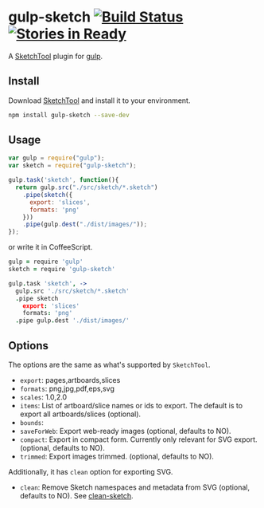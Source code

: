 # gulp-sketch [![Build Status](https://travis-ci.org/cognitom/gulp-sketch.svg?branch=master)](https://travis-ci.org/cognitom/gulp-sketch) [![Stories in Ready](https://badge.waffle.io/cognitom/gulp-sketch.png?label=ready&title=Ready)](https://waffle.io/cognitom/gulp-sketch)

A [SketchTool](http://bohemiancoding.com/sketch/tool/) plugin for [gulp](https://github.com/wearefractal/gulp).


## Install

Download [SketchTool](http://sketchtool.bohemiancoding.com/sketchtool-latest.zip) and install it to your environment.

```bash
npm install gulp-sketch --save-dev
```


## Usage

```javascript
var gulp = require("gulp");
var sketch = require("gulp-sketch");

gulp.task('sketch', function(){
  return gulp.src("./src/sketch/*.sketch")
    .pipe(sketch({
      export: 'slices',
      formats: 'png'
    }))
    .pipe(gulp.dest("./dist/images/"));
});
```

or write it in CoffeeScript.

```coffeescript
gulp = require 'gulp'
sketch = require 'gulp-sketch'

gulp.task 'sketch', ->
  gulp.src './src/sketch/*.sketch'
  .pipe sketch
    export: 'slices'
    formats: 'png'
  .pipe gulp.dest './dist/images/'
```


## Options

The options are the same as what's supported by `SketchTool`.

- `export`: pages,artboards,slices
- `formats`: png,jpg,pdf,eps,svg
- `scales`: 1.0,2.0
- `items`: List of artboard/slice names or ids to export. The default is to export all artboards/slices (optional).
- `bounds`:
- `saveForWeb`: Export web-ready images (optional, defaults to NO).
- `compact`: Export in compact form. Currently only relevant for SVG export. (optional, defaults to NO).
- `trimmed`: Export images trimmed. (optional, defaults to NO).

Additionally, it has `clean` option for exporting SVG.

- `clean`: Remove Sketch namespaces and metadata from SVG (optional, defaults to NO). See [clean-sketch](https://github.com/overblog/clean-sketch).
